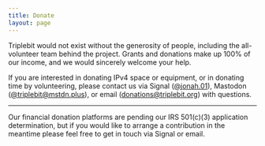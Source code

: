 ```yaml
---
title: Donate
layout: page
---
```


Triplebit would not exist without the generosity of people, including the all-volunteer team behind the project. Grants and donations make up 100% of our income, and we would sincerely welcome your help.

If you are interested in donating IPv4 space or equipment, or in donating time by volunteering, please contact us via Signal ([@jonah.01](https://signal.me/#eu/dDtlmTPv09utyEJPwCHq8UYs-AVOPlys8weinr7alfdylK5G-LNIX7GasDNJdV6y)), Mastodon ([@triplebit@mstdn.plus](https://mstdn.plus/@triplebit)), or email (<donations@triplebit.org>) with questions.

---

Our financial donation platforms are pending our IRS 501(c)(3) application determination, but if you would like to arrange a contribution in the meantime please feel free to get in touch via Signal or email.
